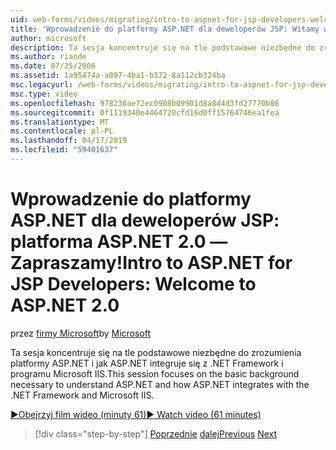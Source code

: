 ```yaml
---
uid: web-forms/videos/migrating/intro-to-aspnet-for-jsp-developers-welcome-to-aspnet-20
title: 'Wprowadzenie do platformy ASP.NET dla deweloperów JSP: Witamy w programie ASP.NET 2.0 | Dokumentacja firmy Microsoft'
author: microsoft
description: Ta sesja koncentruje się na tle podstawowe niezbędne do zrozumienia platformy ASP.NET i jak ASP.NET integruje się z .NET Framework i programu Microsoft IIS.
ms.author: riande
ms.date: 07/25/2006
ms.assetid: 1a95474a-a897-4ba1-b372-8a112cb324ba
msc.legacyurl: /web-forms/videos/migrating/intro-to-aspnet-for-jsp-developers-welcome-to-aspnet-20
msc.type: video
ms.openlocfilehash: 978236ae72ec0908b09901d8a8d4d3fd27770b86
ms.sourcegitcommit: 0f1119340e4464720cfd16d0ff15764746ea1fea
ms.translationtype: MT
ms.contentlocale: pl-PL
ms.lasthandoff: 04/17/2019
ms.locfileid: "59401637"
---
```

# <a name="intro-to-aspnet-for-jsp-developers-welcome-to-aspnet-20"></a><span data-ttu-id="ccfae-103">Wprowadzenie do platformy ASP.NET dla deweloperów JSP: platforma ASP.NET 2.0 —Zapraszamy!</span><span class="sxs-lookup"><span data-stu-id="ccfae-103">Intro to ASP.NET for JSP Developers: Welcome to ASP.NET 2.0</span></span>

<span data-ttu-id="ccfae-104">przez [firmy Microsoft](https://github.com/microsoft)</span><span class="sxs-lookup"><span data-stu-id="ccfae-104">by [Microsoft](https://github.com/microsoft)</span></span>

<span data-ttu-id="ccfae-105">Ta sesja koncentruje się na tle podstawowe niezbędne do zrozumienia platformy ASP.NET i jak ASP.NET integruje się z .NET Framework i programu Microsoft IIS.</span><span class="sxs-lookup"><span data-stu-id="ccfae-105">This session focuses on the basic background necessary to understand ASP.NET and how ASP.NET integrates with the .NET Framework and Microsoft IIS.</span></span>

[<span data-ttu-id="ccfae-106">&#9654;Obejrzyj film wideo (minuty 61)</span><span class="sxs-lookup"><span data-stu-id="ccfae-106">&#9654; Watch video (61 minutes)</span></span>](https://channel9.msdn.com/Blogs/ASP-NET-Site-Videos/intro-to-aspnet-for-jsp-developers-welcome-to-aspnet-20)

> [!div class="step-by-step"]
> <span data-ttu-id="ccfae-107">[Poprzednie](migrating-from-classic-asp-to-aspnet.md)
> [dalej](intro-to-aspnet-for-jsp-developers-building-applications.md)</span><span class="sxs-lookup"><span data-stu-id="ccfae-107">[Previous](migrating-from-classic-asp-to-aspnet.md)
[Next](intro-to-aspnet-for-jsp-developers-building-applications.md)</span></span>

